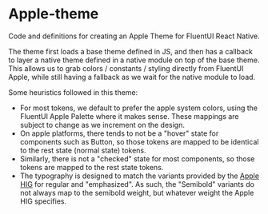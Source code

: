 # Apple-theme

Code and definitions for creating an Apple Theme for FluentUI React Native.

The theme first loads a base theme defined in JS, and then has a callback to layer a native theme defined in a native module on top of the base theme. This allows us to grab colors / constants / styling directly from FluentUI Apple, while still having a fallback as we wait for the native module to load.

Some heuristics followed in this theme:

- For most tokens, we default to prefer the apple system colors, using the FluentUI Apple Palette where it makes sense. These mappings are subject to change as we increment on the design.
- On apple platforms, there tends to not be a "hover" state for components such as Button, so those tokens are mapped to be identical to the rest state (normal state) tokens.
- Similarly, there is not a "checked" state for most components, so those tokens are mapped to the rest state tokens.
- The typography is designed to match the variants provided by the [Apple HIG](https://developer.apple.com/design/human-interface-guidelines/foundations/typography/) for regular and "emphasized". As such, the "Semibold" variants do not always map to the semibold weight, but whatever weight the Apple HIG specifies.

